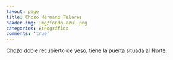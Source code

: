 ```yaml
---
layout: page
title: Chozo Hermano Telares
header-img: img/fondo-azul.png
categories: Etnográfico
comments: 'true'
---
```



Chozo doble recubierto de yeso, tiene la puerta situada al Norte.

<div class="photos">
</div>
